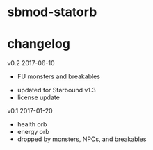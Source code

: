 # sbmod-statorb
# changelog

v0.2 2017-06-10
+ FU monsters and breakables
* updated for Starbound v1.3
* license update

v0.1 2017-01-20
+ health orb
+ energy orb
+ dropped by monsters, NPCs, and breakables
